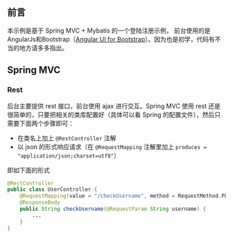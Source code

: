 ## 前言
本示例是基于 Spring MVC + Mybatis 的一个登陆注册示例， 前台使用的是 AngularJs和Bootstrap（[Angular UI for Bootstrap](https://angular-ui.github.io/bootstrap/)）。因为也是初学，代码有不当的地方请多多指出。
## Spring MVC
### Rest
后台主要提供 rest 接口，前台使用 ajax 进行交互。Spring MVC 使用 rest 还是很简单的，只要把相关的类库配置好（具体可以看 Spring 的配置文件），然后只需要下面两个步骤即可：
* 在类名上加上 `@RestController` 注解
* 以 json 的形式响应请求（在 `@RequestMapping` 注解里加上 `produces = "application/json;charset=utf8"`）

即如下面的形式
```java
@RestController
public class UserController {
    @RequestMapping(value = "/checkUsername", method = RequestMethod.POST, produces = "application/json;charset=utf8")
    @ResponseBody
    public String checkUsername(@RequestParam String username) {
        ...
    }
}
```


